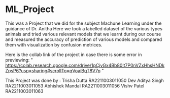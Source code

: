 # ML_Project
 This was a Project that we did  for the subject Machune Learning  under the guidance of Dr. Anitha
 Here we took a labelled dataset of the various types animals and tried various relevant  models that we learnt during our course and measured the accuracy of prediction of various models and compared them with visualization by confusion metrices.

 Here is the collab link of the project in case there is some error in previewing:
 " https://colab.research.google.com/drive/1pCjvGx4Bb80lt7P0nVZxHhsHNDkZpsP6?usp=sharing#scrollTo=qVoaiBqT8V7p "


This Project was done by :
Trisha Dutta RA2211003011050
Dev Aditya Singh RA2211003011053
Abhishek Mandal RA2211003011056
Vishv Patel RA2211003011063  
